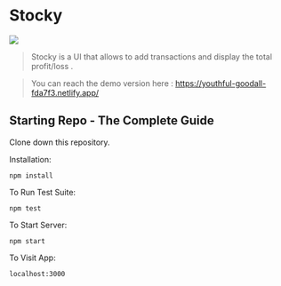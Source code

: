 


# Stocky

<img src="https://i.ibb.co/D49Y16h/stocky.png" >

> Stocky is a UI that allows to add transactions and display the total profit/loss .
> 

> 
> You can reach the demo version here :
> https://youthful-goodall-fda7f3.netlify.app/



## Starting Repo - The Complete Guide
Clone down this repository. 

Installation:

`npm install`

To Run Test Suite:

`npm test`

To Start Server:

`npm start`

To Visit App:

`localhost:3000`

